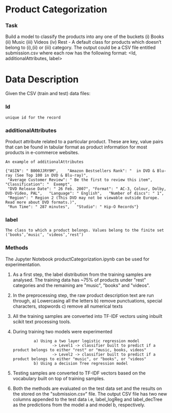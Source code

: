# Product Categorization

### Task

Build a model to classify the products into any one of the buckets  (i) Books (ii)  Music (iii) Videos (iv)  Rest -  A default class for products which doesn’t belong to (i),(ii) or (iii)  category. The output could be a CSV file entitled submission.csv where each row has the following format: <Id, additionalAttributes, label>

# Data Description

Given the CSV (train and test) data files:

### Id
    unique id for the record

### additionalAttributes
Product attribute related to a particular product. These are key, value pairs that can be found in tabular format as product information for most products in e-commerce websites.

    An example of additionalAttributes 

    {"ASIN": " B000JJRY9M",    "Amazon Bestsellers Rank": "  in DVD & Blu-ray (See Top 100 in DVD & Blu-ray)", 
     "Average Customer Review": " Be the first to review this item",    "Classification": "  Exempt",   
     "DVD Release Date": " 26 Feb. 2007", "Format": " AC-3, Colour, Dolby, DVD-Video, PAL",   "Language": " English",   "Number of discs": " 1",    
     "Region": " Region 2 (This DVD may not be viewable outside Europe. Read more about DVD formats.)",   
     "Run Time": " 287 minutes",   "Studio": " Hip-O Records"}
   
### label
    The class to which a product belongs. Values belong to the finite set (‘books’,’music’, ‘videos’,’rest’)


### Methods

The Jupyter Notebook productCategorization.ipynb can be used for experimentation. 

1. As a first step, the label distribution from the training samples are analysed. The training data has ~75% of products under "rest" categories and the remaining are "music", "books" and "videos".
2. In the preprocessing step, the raw product description text are run through,
                a) Lowercasing all the letters
                b) remove punctuations, special characters, stopwords
                c) remove all numerical texts
3. All the training samples are converted into TF-IDF vectors using inbuilt scikit text processing tools.
4. During training two models were experimented

                a) Using a two layer logistic regression model
                        -> Level1 -> classifier built to predict if a product belongs to either "rest" or "music, books, videos"
                        -> Level2 -> classifier built to predict if a product belongs to either "music", or "books", or "videos"
                b) Using a decision Tree regression model
5. Testing samples are converted to TF-IDF vectors based on the vocabulary built on top of training samples.
6. Both the methods are evaluated on the test data set and the results on the stored on the "submission.csv" file. The output CSV file has two new columns appended to the test data i.e, label_logReg and label_decTree as the predictions from the model a and model b, respectively.

